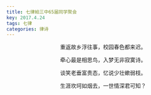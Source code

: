 ```yaml
---
title: 七律給三中65届同学聚会
key: 2017.4.24
tags: 七律
categories: 律诗
---
```


<p align="center">重返故乡浮往事，校园春色都来迟。
</p>
<p align="center">牵心最是相思鸟，入梦无非寂寞诗。
</p>
<p align="center">谈笑老垂富贵态，忆说少壮嫰弱枝。
</p>
<p align="center">生涯坎坷如烟去，一世情深君可知？
</p>
